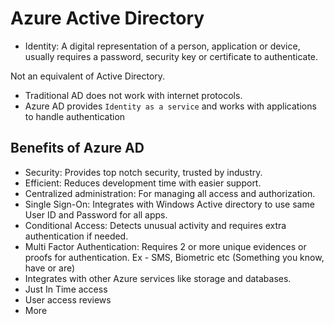 # Azure Active Directory

- Identity:
  A digital representation of a person, application or device, usually requires a password, security key or certificate to authenticate.

Not an equivalent of Active Directory.

- Traditional AD does not work with internet protocols.
- Azure AD provides `Identity as a service` and works with applications to handle authentication

## Benefits of Azure AD

- Security: Provides top notch security, trusted by industry.
- Efficient: Reduces development time with easier support.
- Centralized administration: For managing all access and authorization.
- Single Sign-On: Integrates with Windows Active directory to use same User ID and Password for all apps.
- Conditional Access: Detects unusual activity and requires extra authentication if needed.
- Multi Factor Authentication: Requires 2 or more unique evidences or proofs for authentication. Ex - SMS, Biometric etc (Something you know, have or are)
- Integrates with other Azure services like storage and databases.
- Just In Time access
- User access reviews
- More

